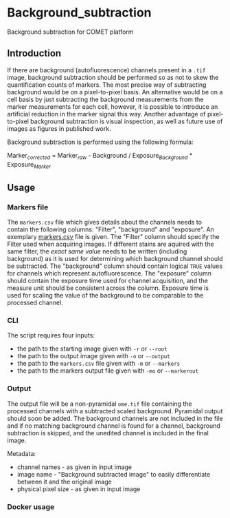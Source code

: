 # Background_subtraction

Background subtraction for COMET platform

## Introduction

If there are background (autofluorescence) channels present in a `.tif` image, background subtraction should be performed so as not to skew the quantification counts of markers. The most precise way of subtracting background would be on a pixel-to-pixel basis. An alternative would be on a cell basis by just subtracting the background measurements from the marker measurements for each cell, however, it is possible to introduce an artificial reduction in the marker signal this way. Another advantage of pixel-to-pixel background subtraction is visual inspection, as well as future use of images as figures in published work.

Background subtraction is performed using the following formula:

Marker<sub>*corrected*</sub> = Marker<sub>*raw*</sub> - Background / Exposure<sub>*Background*</sub> * Exposure<sub>*Marker*</sub>


## Usage 

### Markers file

The `markers.csv` file which gives details about the channels needs to contain the following columns: "Filter", "background" and "exposure". An exemplary [markers.csv](https://github.com/SchapiroLabor/Background_subtraction/files/9549686/markers.csv) file is given. The "Filter" column should specify the Filter used when acquiring images. If different stains are aquired with the same filter, the *exact same value* needs to be written (including background) as it is used for determining which background channel should be subtracted. The "background" column should contain logical `TRUE` values for channels which represent autofluorescence. The "exposure" column should contain the exposure time used for channel acquisition, and the measure unit should be consistent across the column. Exposure time is used for scaling the value of the background to be comparable to the processed channel.


### CLI

The script requires four inputs: 
* the path to the starting image given with `-r` or `--root`
* the path to the output image given with `-o` or `--output`
* the path to the `markers.csv` file given with `-m` or `--markers`
* the path to the markers output file given with `-mo` or `--markerout`


### Output

The output file will be a non-pyramidal `ome.tif` file containing the processed channels with a subtracted scaled background. Pyramidal output should soon be added. The background channels are not included in the file and if no matching background channel is found for a channel, background subtraction is skipped, and the unedited channel is included in the final image.

Metadata:
* channel names - as given in input image
* image name - "Background subtracted image" to easily differentiate between it and the original image
* physical pixel size - as given in input image


### Docker usage
